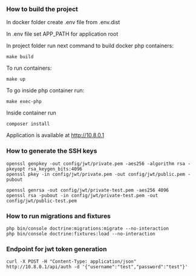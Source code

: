 ### How to build the project
In docker folder create .env file from .env.dist

In .env file set APP_PATH for application root 

In project folder run next command to build docker php containers:

    make build

    
To run containers: 

    make up

    
To go inside php container run:

    make exec-php
    
Inside container run
    
    composer install
 
Application is available at http://10.8.0.1

### How to generate the SSH keys

    openssl genpkey -out config/jwt/private.pem -aes256 -algorithm rsa -pkeyopt rsa_keygen_bits:4096
    openssl pkey -in config/jwt/private.pem -out config/jwt/public.pem -pubout
    
    openssl genrsa -out config/jwt/private-test.pem -aes256 4096
    openssl rsa -pubout -in config/jwt/private-test.pem -out config/jwt/public-test.pem

### How to run migrations and fixtures
    php bin/console doctrine:migrations:migrate --no-interaction
    php bin/console doctrine:fixtures:load --no-interaction

### Endpoint for jwt token generation
    
    curl -X POST -H "Content-Type: application/json" http://10.8.0.1/api/auth -d '{"username":"test","password":"test"}'


